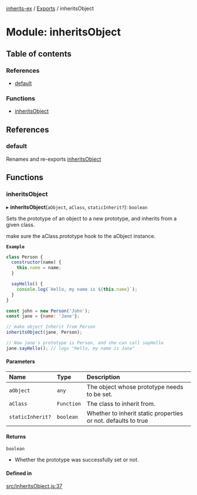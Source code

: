 [inherits-ex](../README.md) / [Exports](../modules.md) / inheritsObject

# Module: inheritsObject

## Table of contents

### References

- [default](inheritsObject.md#default)

### Functions

- [inheritsObject](inheritsObject.md#inheritsobject)

## References

### default

Renames and re-exports [inheritsObject](inheritsObject.md#inheritsobject)

## Functions

### inheritsObject

▸ **inheritsObject**(`aObject`, `aClass`, `staticInherit?`): `boolean`

Sets the prototype of an object to a new prototype, and inherits from a given class.

make sure the aClass.prototype hook to the aObject instance.

**`Example`**

```js
class Person {
  constructor(name) {
    this.name = name;
  }

  sayHello() {
    console.log(`Hello, my name is ${this.name}`);
  }
}

const john = new Person('John');
const jane = {name: 'Jane'};

// make object Inherit from Person
inheritsObject(jane, Person);

// Now jane's prototype is Person, and she can call sayHello
jane.sayHello(); // logs "Hello, my name is Jane"
```

#### Parameters

| Name | Type | Description |
| :------ | :------ | :------ |
| `aObject` | `any` | The object whose prototype needs to be set. |
| `aClass` | `Function` | The class to inherit from. |
| `staticInherit?` | `boolean` | Whether to inherit static properties or not. defaults to true |

#### Returns

`boolean`

- Whether the prototype was successfully set or not.

#### Defined in

[src/inheritsObject.js:37](https://github.com/snowyu/inherits-ex.js/blob/c5e1b22/src/inheritsObject.js#L37)
